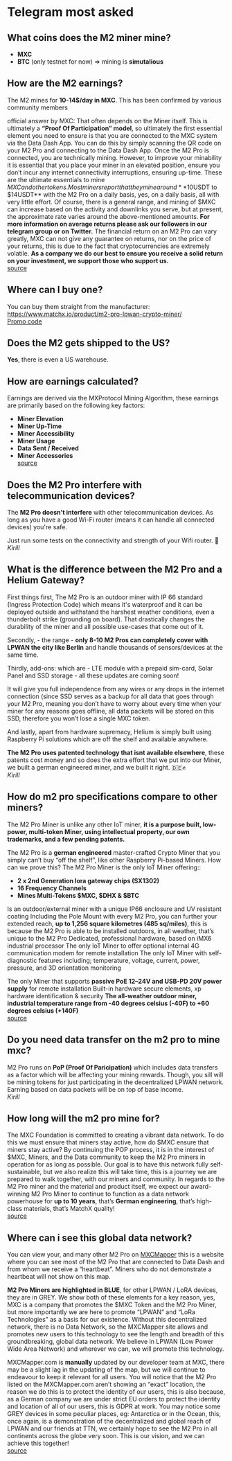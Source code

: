 # Telegram most asked
## What coins does the M2 miner mine?
- **MXC** 
- **BTC** (only testnet for now)
=> mining is **simutalious** 

## How are the M2 earnings?
The M2 mines for **10-14$/day in MXC**. This has been confirmed by various community members

official answer by MXC:
That often depends on the Miner itself. This is ultimately a **“Proof Of Participation” model**, so ultimately the first essential element you need to ensure is that you are connected to the MXC system via the Data Dash App. You can do this by simply scanning the QR code on your M2 Pro and connecting to the Data Dash App.
Once the M2 Pro is connected, you are technically mining. However, to improve your minability it is essential that you place your miner in an elevated position, ensure you don’t incur any internet connectivity interruptions, ensuring up-time. These are the ultimate essentials to mine $MXC and other tokens.
Most miners report that they mine around **$10USDT to $14USDT** with the M2 Pro on a daily basis, yes, on a daily basis, all with very little effort. Of course, there is a general range, and mining of $MXC can increase based on the activity and downlinks you serve, but at present, the approximate rate varies around the above-mentioned amounts. **For more information on average returns please ask our followers in our telegram group or on Twitter.**
The financial return on an M2 Pro can vary greatly, MXC can not give any guarantee on returns, nor on the price of your returns, this is due to the fact that cryptocurrencies are extremely volatile. **As a company we do our best to ensure you receive a solid return on your investment, we support those who support us.**
<br><a href="https://mxcfoundation.medium.com/worlds-most-popular-iot-miner-m2-pro-5f3d56d87a16">source </a>

## Where can I buy one?
You can buy them straight from the manufacturer: 
https://www.matchx.io/product/m2-pro-lpwan-crypto-miner/
<br>[Promo code](MDFiles/Handbook/promocodes.md)

## Does the M2 gets shipped to the US?
**Yes**, there is even a US warehouse.


## How are earnings calculated?
Earnings are derived via the MXProtocol Mining Algorithm, these earnings are primarily based on the following key factors:
- **Miner Elevation**
- **Miner Up-Time**
- **Miner Accessibility**
- **Miner Usage**
- **Data Sent / Received**
- **Miner Accessories**
<br><a href="https://mxcfoundation.medium.com/worlds-most-popular-iot-miner-m2-pro-5f3d56d87a16">source </a>

## Does the M2 Pro interfere with telecommunication devices?
The **M2 Pro doesn't interfere** with other telecommunication devices. As long as you have a good Wi-Fi router (means it can handle all connected devices) you're safe. 

Just run some tests on the connectivity and strength of your Wifi router. 🙌
<br><i>Kirill</i>


## What is the difference between the M2 Pro and a Helium Gateway?
First things first, The M2 Pro is an outdoor miner with IP 66 standard (Ingress Protection Code) which means it's waterproof and it can be deployed outside and withstand the harshest weather conditions, even a thunderbolt strike (grounding on board). That drastically changes the durability of the miner and all possible use-cases that come out of it. 

Secondly, - the range - **only 8-10 M2 Pros can completely cover with LPWAN the city like Berlin** and handle thousands of sensors/devices at the same time. 

Thirdly, add-ons: which are - LTE module with a prepaid sim-card, Solar Panel and SSD storage - all these updates are coming soon! 

It will give you full independence from any wires or any drops in the internet connection (since SSD serves as a backup for all data that goes through your M2 Pro, meaning you don’t have to worry about every time when your miner for any reasons goes offline, all data packets will be stored on this SSD, therefore you won’t lose a single MXC token.

And lastly, apart from hardware supremacy, Helium is simply built using Raspberry Pi solutions which are off the shelf and available anywhere. 

**The M2 Pro uses patented technology that isnt available elsewhere**, these patents cost money and so does the extra effort that we put into our Miner, we built a german engineered miner, and we built it right. 🇩🇪✊
<br><i>Kirill</i>

## How do m2 pro specifications compare to other miners?
The M2 Pro Miner is unlike any other IoT miner, **it is a purpose built, low-power, multi-token Miner, using intellectual property, our own trademarks, and a few pending patents.**

The M2 Pro is a **german engineered** master-crafted Crypto Miner that you simply can’t buy “off the shelf”, like other Raspberry Pi-based Miners. How can we prove this?
The M2 Pro Miner is the only IoT Miner offering::
- **2 x 2nd Generation lora gateway chips (SX1302)**
- **16 Frequency Channels**
- **Mines Multi-Tokens $MXC, $DHX & $BTC**

Is an outdoor/external miner with a unique IP66 enclosure and UV resistant coating
Including the Pole Mount with every M2 Pro, you can further your extended reach, **up to 1,256 square kilometres (485 sq/miles)**, this is because the M2 Pro is able to be installed outdoors, in all weather, that’s unique to the M2 Pro
Dedicated, professional hardware, based on iMX6 industrial processor
The only IoT Miner to offer optional internal 4G communication modem for remote installation
The only IoT Miner with self-diagnostic features including; temperature, voltage, current, power, pressure, and 3D orientation monitoring

The only Miner that supports **passive PoE 12–24V and USB-PD 20V power supply** for remote installation
Built-in hardware secure elements, xp hardware identification & security
**The all-weather outdoor miner, industrial temperature range from -40 degrees celsius (-40F) to +60 degrees celsius (+140F)**
<br><a href="https://mxcfoundation.medium.com/worlds-most-popular-iot-miner-m2-pro-5f3d56d87a16">source </a>

## Do you need data transfer on the m2 pro to mine mxc?  
M2 Pro runs on **PoP (Proof Of Paricipation)** which includes data transfers as a factor which will be affecting your mining rewards. Though, you sill will be mining tokens for just participating in the decentralized LPWAN network. Earning based on data packets will be on top of base income. 
<br><i>Kirill</i>

## How long will the m2 pro mine for?
The MXC Foundation is committed to creating a vibrant data network. To do this we must ensure that miners stay active, how do $MXC ensure that miners stay active? By continuing the POP process, it is in the interest of $MXC, Miners, and the Data community to keep the M2 Pro miners in operation for as long as possible. Our goal is to have this network fully self-sustainable, but we also realize this will take time, this is a journey we are prepared to walk together, with our miners and community.
In regards to the M2 Pro miner and the material and product itself, we expect our award-winning M2 Pro Miner to continue to function as a data network powerhouse for **up to 10 years**, that’s **German engineering**, that’s high-class materials, that’s MatchX quality!
<br><a href="https://mxcfoundation.medium.com/worlds-most-popular-iot-miner-m2-pro-5f3d56d87a16">source </a>

## Where can i see this global data network?
You can view your, and many other M2 Pro on <a href="MXCMapper.com">MXCMapper</a> this is a website where you can see most of the M2 Pro that are connected to Data Dash and from whom we receive a “heartbeat”. Miners who do not demonstrate a heartbeat will not show on this map.

**M2 Pro Miners are highlighted in BLUE**, for other LPWAN / LoRA devices, they are in GREY. We show both of these elements for a key reason, yes, MXC is a company that promotes the $MXC Token and the M2 Pro Miner, but more importantly we are here to promote “LPWAN” and “LoRa Technologies” as a basis for our existence. Without this decentralized network, there is no Data Network, so the MXCMapper site allows and promotes new users to this technology to see the length and breadth of this groundbreaking, global data network. We believe in LPWAN (Low Power Wide Area Network) and wherever we can, we will promote this technology.

MXCMapper.com is **manually** updated by our developer team at MXC, there may be a slight lag in the updating of the map, but we will continue to endeavour to keep it relevant for all users.
You will notice that the M2 Pro listed on the MXCMapper.com aren’t showing an “exact” location, the reason we do this is to protect the identity of our users, this is also because, as a German company we are under strict EU orders to protect the identity and location of all of our users, this is GDPR at work. You may notice some GREY devices in some peculiar places, eg: Antarctica or in the Ocean, this, once again, is a demonstration of the decentralized and global reach of LPWAN and our friends at TTN, we certainly hope to see the M2 Pro in all continents across the globe very soon. This is our vision, and we can achieve this together!
<br><a href="https://mxcfoundation.medium.com/worlds-most-popular-iot-miner-m2-pro-5f3d56d87a16">source </a>



